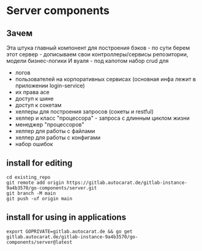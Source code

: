 # Server components

## Зачем

Эта штука главный компонент для построения бэков - по сути берем этот сервер - дописываем свои контроллеры/сервисы репозитории, модели бизнес-логики
И вуаля - под капотом набор crud для
- логов
- пользователей на корпоративных сервисах (основная инфа лежит в приложении login-service)
- их права ace
- доступ к шине
- доступ к сокетам
- хелперы для построения запросов (сокеты и restful)
- хелпер и класс "процессора" - запроса с длинным циклом жизни
- менеджер "процессоров"
- хелпер для работы с файлами
- хелпер для работы с конфигами
- набор ошибок

## install for editing
```
cd existing_repo
git remote add origin https://gitlab.autocarat.de/gitlab-instance-9a4b3570/go-components/server.git
git branch -M main
git push -uf origin main
```

## install for using in applications
```
export GOPRIVATE=gitlab.autocarat.de && go get gitlab.autocarat.de/gitlab-instance-9a4b3570/go-components/server@latest
```
